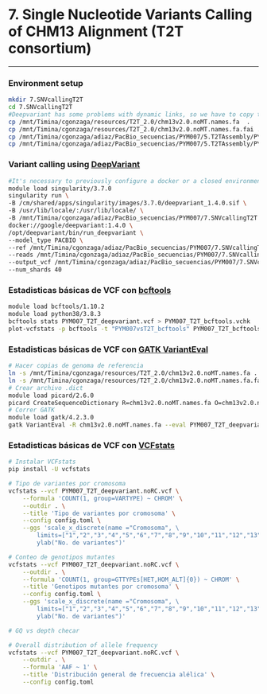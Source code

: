 # 7. Single Nucleotide Variants Calling of CHM13 Alignment (T2T consortium)
***

### Environment setup
```bash
mkdir 7.SNVcallingT2T
cd 7.SNVcallingT2T
#Deepvariant has some problems with dynamic links, so we have to copy the files directly to the folder 
cp /mnt/Timina/cgonzaga/resources/T2T_2.0/chm13v2.0.noMT.names.fa  . 
cp /mnt/Timina/cgonzaga/resources/T2T_2.0/chm13v2.0.noMT.names.fa.fai .
cp /mnt/Timina/cgonzaga/adiaz/PacBio_secuencias/PYM007/5.T2TAssembly/PYM007.T2T.pbmm2.bam .
cp /mnt/Timina/cgonzaga/adiaz/PacBio_secuencias/PYM007/5.T2TAssembly/PYM007.T2T.pbmm2.bam.bai . 
```
### Variant calling using [DeepVariant](https://github.com/google/deepvariant)
```bash
#It's necessary to previously configure a docker or a closed environment, for more information check out DeepVariant documentation 
module load singularity/3.7.0
singularity run \
-B /cm/shared/apps/singularity/images/3.7.0/deepvariant_1.4.0.sif \
-B /usr/lib/locale/:/usr/lib/locale/ \
-B /mnt/Timina/cgonzaga/adiaz/PacBio_secuencias/PYM007/7.SNVcallingT2T \
docker://google/deepvariant:1.4.0 \
/opt/deepvariant/bin/run_deepvariant \
--model_type PACBIO \
--ref /mnt/Timina/cgonzaga/adiaz/PacBio_secuencias/PYM007/7.SNVcallingT2T/chm13v2.0.noMT.names.fa \
--reads /mnt/Timina/cgonzaga/adiaz/PacBio_secuencias/PYM007/7.SNVcallingT2T/PYM007.T2T.pbmm2.bam \
--output_vcf /mnt/Timina/cgonzaga/adiaz/PacBio_secuencias/PYM007/7.SNVcallingT2T/PYM007_T2T_deepvariant.vcf \
--num_shards 40
```

### Estadisticas básicas de VCF con [bcftools](https://samtools.github.io/bcftools/bcftools.html)
```bash
module load bcftools/1.10.2
module load python38/3.8.3
bcftools stats PYM007_T2T_deepvariant.vcf > PYM007_T2T_bcftools.vchk
plot-vcfstats -p bcftools -t "PYM007vsT2T_bcftools" PYM007_T2T_bcftools.vchk
```

### Estadisticas básicas de VCF con [GATK VariantEval](https://gatk.broadinstitute.org/hc/en-us/articles/360040507171-VariantEval-BETA)
```bash
# Hacer copias de genoma de referencia
ln -s /mnt/Timina/cgonzaga/resources/T2T_2.0/chm13v2.0.noMT.names.fa .
ln -s /mnt/Timina/cgonzaga/resources/T2T_2.0/chm13v2.0.noMT.names.fa.fai .
# Crear archivo .dict 
module load picard/2.6.0
picard CreateSequenceDictionary R=chm13v2.0.noMT.names.fa O=chm13v2.0.noMT.names.dict
# Correr GATK
module load gatk/4.2.3.0
gatk VariantEval -R chm13v2.0.noMT.names.fa --eval PYM007_T2T_deepvariant.vcf -O PYM007_T2T_gatk.txt
```

### Estadisticas básicas de VCF con [VCFstats](https://pwwang.github.io/vcfstats/)
```bash
# Instalar VCFstats
pip install -U vcfstats

# Tipo de variantes por cromosoma
vcfstats --vcf PYM007_T2T_deepvariant.noRC.vcf \
    --formula 'COUNT(1, group=VARTYPE) ~ CHROM' \
    --outdir . \
    --title 'Tipo de variantes por cromosoma' \
    --config config.toml \
    --ggs 'scale_x_discrete(name ="Cromosoma", \
        limits=["1","2","3","4","5","6","7","8","9","10","11","12","13","14","15","16","17","18","19","20","21","22","X","Y"]); \
        ylab("No. de variantes")'

# Conteo de genotipos mutantes
vcfstats --vcf PYM007_T2T_deepvariant.noRC.vcf \
    --outdir . \
    --formula 'COUNT(1, group=GTTYPEs[HET,HOM_ALT]{0}) ~ CHROM' \
    --title 'Genotipos mutantes por cromosoma' \
    --config config.toml \
    --ggs 'scale_x_discrete(name ="Cromosoma", \
        limits=["1","2","3","4","5","6","7","8","9","10","11","12","13","14","15","16","17","18","19","20","21","22","X","Y"]); \
        ylab("No. de variantes")'

# GQ vs depth checar 

# Overall distribution of allele frequency
vcfstats --vcf PYM007_T2T_deepvariant.noRC.vcf \
    --outdir . \
    --formula 'AAF ~ 1' \
    --title 'Distribución general de frecuencia alélica' \
    --config config.toml
```
